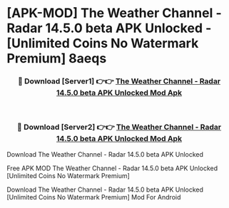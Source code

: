 # [APK-MOD] The Weather Channel - Radar 14.5.0 beta APK Unlocked - [Unlimited Coins No Watermark Premium] 8aeqs



<div align="center">
<h3>🔴 Download [Server1] 👉👉 <a href="https://momento.my/?title=The_Weather_Channel_-_Radar_14.5.0_beta_APK_Unlocked">The Weather Channel - Radar 14.5.0 beta APK Unlocked Mod Apk</a></h3><br>

<h3>🔴 Download [Server2] 👉👉 <a href="https://momento.my/?title=The_Weather_Channel_-_Radar_14.5.0_beta_APK_Unlocked">The Weather Channel - Radar 14.5.0 beta APK Unlocked Mod Apk</a></h3>
</div>



Download The Weather Channel - Radar 14.5.0 beta APK Unlocked 

Free APK MOD The Weather Channel - Radar 14.5.0 beta APK Unlocked [Unlimited Coins No Watermark Premium]

Download The Weather Channel - Radar 14.5.0 beta APK Unlocked [Unlimited Coins No Watermark Premium] Mod For Android
